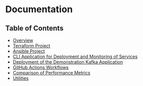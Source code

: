 <!-- 
#
# Documentation.
#
# Author: David Hurta
#
-->

# Documentation

## Table of Contents

- [Overview](overview.md)
- [Terraform Project](terraform.md)
- [Ansible Project](ansible.md)
- [CLI Application for Deployment and Monitoring of Services](cloud-edge.md)
- [Deployment of the Demonstration Kafka Application](demo-app.md)
- [GitHub Actions Workflows](workflows.md)
- [Comparison of Performance Metrics](metrics-comparison.md)
- [Utilities](utils.md)
